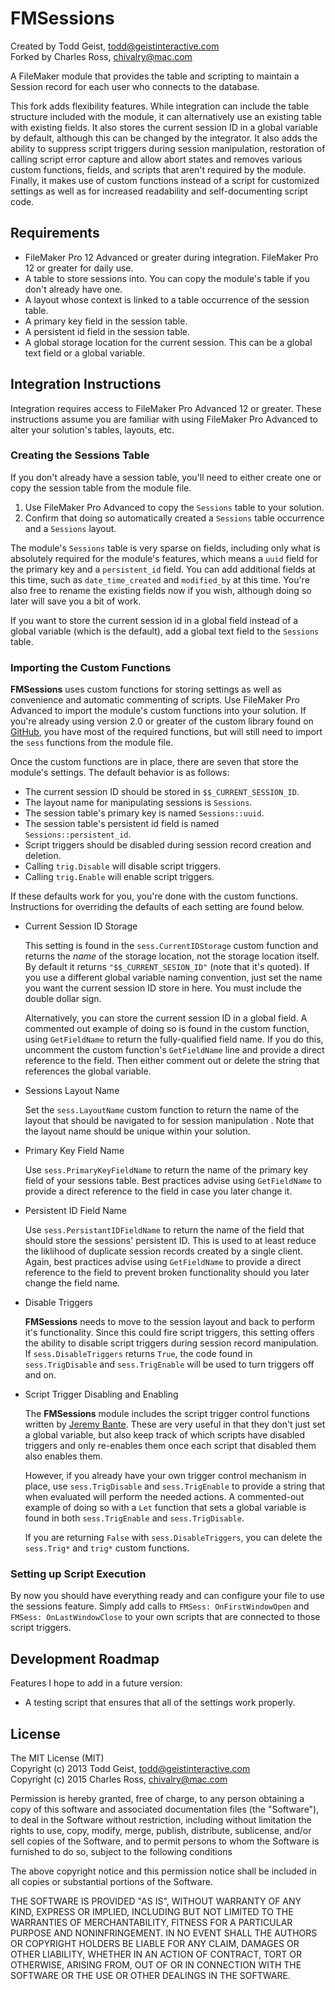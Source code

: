 FMSessions
==========

Created by Todd Geist, todd@geistinteractive.com  
Forked by Charles Ross, chivalry@mac.com

A FileMaker module that provides the table and scripting to maintain a Session record
for each user who connects to the database.

This fork adds flexibility features. While integration can include the table structure
included with the module, it can alternatively use an existing table with existing
fields. It also stores the current session ID in a global variable by default, although
this can be changed by the integrator. It also adds the ability to suppress script
triggers during session manipulation, restoration of calling script error capture and
allow abort states and removes various custom functions, fields, and scripts that aren't
required by the module. Finally, it makes use of custom functions instead of a script for
customized settings as well as for increased readability and self-documenting script code.

Requirements
------------

- FileMaker Pro 12 Advanced or greater during integration. FileMaker Pro 12 or greater
for daily use.
- A table to store sessions into. You can copy the module's table if you don't already
have one.
- A layout whose context is linked to a table occurrence of the session table.
- A primary key field in the session table.
- A persistent id field in the session table.
- A global storage location for the current session. This can be a global text field or a
global variable.

Integration Instructions
------------------------

Integration requires access to FileMaker Pro Advanced 12 or greater. These instructions
assume you are familiar with using FileMaker Pro Advanced to alter your solution's
tables, layouts, etc.

### Creating the Sessions Table

If you don't already have a session table, you'll need to either create one or copy the
session table from the module file.

1. Use FileMaker Pro Advanced to copy the `Sessions` table to your solution.
2. Confirm that doing so automatically created a `Sessions` table occurrence and a
`Sessions` layout.

The module's `Sessions` table is very sparse on fields, including only what is absolutely
required for the module's features, which means a `uuid` field for the primary key and a
`persistent_id` field. You can add additional fields at this time, such as
`date_time_created` and `modified_by` at this time. You're also free to rename the
existing fields now if you wish, although doing so later will save you a bit of work.

If you want to store the current session id in a global field instead of a global
variable (which is the default), add a global text field to the `Sessions` table.

### Importing the Custom Functions

**FMSessions** uses custom functions for storing settings as well as convenience and
automatic commenting of scripts. Use FileMaker Pro Advanced to import the module's custom
functions into your solution. If you're already using version 2.0 or greater of the
custom library found on
[GitHub](https://github.com/chivalry/filemaker-custom-functions/archive/2.0.1.zip), you
have most of the required functions, but will still need to import the `sess` functions
from the module file.

Once the custom functions are in place, there are seven that store the module's settings.
The default behavior is as follows:

- The current session ID should be stored in `$$_CURRENT_SESSION_ID`.
- The layout name for manipulating sessions is `Sessions`.
- The session table's primary key is named `Sessions::uuid`.
- The session table's persistent id field is named `Sessions::persistent_id`.
- Script triggers should be disabled during session record creation and deletion.
- Calling `trig.Disable` will disable script triggers.
- Calling `trig.Enable` will enable script triggers.

If these defaults work for you, you're done with the custom functions. Instructions for
overriding the defaults of each setting are found below.

- Current Session ID Storage

    This setting is found in the `sess.CurrentIDStorage` custom function and returns the 
*name* of the storage location, not the storage location itself. By default it returns
`"$$_CURRENT_SESION_ID"` (note that it's quoted). If you use a different global variable
naming convention, just set the name you want the current session ID store in here. You
must include the double dollar sign.

    Alternatively, you can store the current session ID in a global field. A commented
out example of doing so is found in the custom function, using `GetFieldName` to return
the fully-qualified field name. If you do this, uncomment the custom function's
`GetFieldName` line and provide a direct reference to the field. Then either comment out
or delete the string that references the global variable.

- Sessions Layout Name

    Set the `sess.LayoutName` custom function to return the name of the layout that
should be navigated to for session manipulation . Note that the layout name should be
unique within your solution.

- Primary Key Field Name

    Use `sess.PrimaryKeyFieldName` to return the name of the primary key field of your
sessions table. Best practices advise using `GetFieldName` to provide a direct reference
to the field in case you later change it.

- Persistent ID Field Name

    Use `sess.PersistantIDFieldName` to return the name of the field that should store
the sessions' persistent ID. This is used to at least reduce the liklihood of duplicate
session records created by a single client. Again, best practices advise using
`GetFieldName` to provide a direct reference to the field to prevent broken functionality
should you later change the field name.

- Disable Triggers

    **FMSessions** needs to move to the session layout and back to perform it's
functionality. Since this could fire script triggers, this setting offers the ability to
disable script triggers during session record manipulation. If `sess.DisableTriggers`
returns `True`, the code found in `sess.TrigDisable` and `sess.TrigEnable` will be used
to turn triggers off and on.

- Script Trigger Disabling and Enabling

    The **FMSessions** module includes the script trigger control functions written by
[Jeremy Bante](https://twitter.com/jbante). These are very useful in that they don't just
set a global variable, but also keep track of which scripts have disabled triggers and
only re-enables them once each script that disabled them also enables them.

    However, if you already have your own trigger control mechanism in place, use
`sess.TrigDisable` and `sess.TrigEnable` to provide a string that when evaluated will
perform the needed actions. A commented-out example of doing so with a `Let` function
that sets a global variable is found in both `sess.TrigEnable` and `sess.TrigDisable`.

    If you are returning `False` with `sess.DisableTriggers`, you can delete the
`sess.Trig*` and `trig*` custom functions.

### Setting up Script Execution

By now you should have everything ready and can configure your file to use the sessions
feature. Simply add calls to `FMSess: OnFirstWindowOpen` and `FMSess: OnLastWindowClose`
to your own scripts that are connected to those script triggers.

Development Roadmap
-------------------

Features I hope to add in a future version:

- A testing script that ensures that all of the settings work properly.

License
-------

The MIT License (MIT)  
Copyright (c) 2013 Todd Geist, todd@geistinteractive.com  
Copyright (c) 2015 Charles Ross, chivalry@mac.com

Permission is hereby granted, free of charge, to any person obtaining a copy of this
software and associated documentation files (the "Software"), to deal in the Software
without restriction, including without limitation the rights to use, copy, modify, merge,
publish, distribute, sublicense, and/or sell copies of the Software, and to permit
persons to whom the Software is furnished to do so, subject to the following conditions

The above copyright notice and this permission notice shall be included in all copies or
substantial portions of the Software.

THE SOFTWARE IS PROVIDED "AS IS", WITHOUT WARRANTY OF ANY KIND, EXPRESS OR IMPLIED,
INCLUDING BUT NOT LIMITED TO THE WARRANTIES OF MERCHANTABILITY, FITNESS FOR A
PARTICULAR PURPOSE AND NONINFRINGEMENT. IN NO EVENT SHALL THE AUTHORS OR COPYRIGHT
HOLDERS BE LIABLE FOR ANY CLAIM, DAMAGES OR OTHER LIABILITY, WHETHER IN AN ACTION
OF CONTRACT, TORT OR OTHERWISE, ARISING FROM, OUT OF OR IN CONNECTION WITH THE
SOFTWARE OR THE USE OR OTHER DEALINGS IN THE SOFTWARE.
